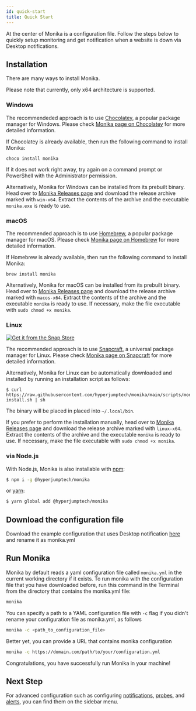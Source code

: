 ```yaml
---
id: quick-start
title: Quick Start
---
```


At the center of Monika is a configuration file. Follow the steps below to quickly setup monitoring and get notification when a website is down via Desktop notifications.

## Installation

There are many ways to install Monika.

Please note that currently, only x64 architecture is supported.

### Windows

The recommendeded approach is to use [Chocolatey](https://community.chocolatey.org/packages/monika), a popular package manager for Windows. Please check [Monika page on Chocolatey](https://community.chocolatey.org/packages/monika) for more detailed information.

If Chocolatey is already available, then run the following command to install Monika:

```
choco install monika
```

If it does not work right away, try again on a command prompt or PowerShell with the Administrator permission.

Alternatively, Monika for Windows can be installed from its prebuilt binary. Head over to [Monika Releases page](https://github.com/hyperjumptech/monika/releases) and download the release archive marked with `win-x64`. Extract the contents of the archive and the executable `monika.exe` is ready to use.

### macOS

The recommended approach is to use [Homebrew](https://brew.sh/), a popular package manager for macOS. Please check [Monika page on Homebrew](https://formulae.brew.sh/formula/monika) for more detailed information.

If Homebrew is already available, then run the following command to install Monika:

```
brew install monika
```

Alternatively, Monika for macOS can be installed from its prebuilt binary. Head over to [Monika Releases page](https://github.com/hyperjumptech/monika/releases) and download the release archive marked with `macos-x64`. Extract the contents of the archive and the executable `monika` is ready to use. If necessary, make the file executable with `sudo chmod +x monika`.

### Linux

[![Get it from the Snap Store](https://snapcraft.io/static/images/badges/en/snap-store-black.svg)](https://snapcraft.io/monika)

The recommended approach is to use [Snapcraft](https://snapcraft.io/), a universal package manager for Linux. Please check [Monika page on Snapcraft](https://snapcraft.io/monika) for more detailed information.

Alternatively, Monika for Linux can be automatically downloaded and installed by running an installation script as follows:

```
$ curl https://raw.githubusercontent.com/hyperjumptech/monika/main/scripts/monika-install.sh | sh
```

The binary will be placed in placed into `~/.local/bin`.

If you prefer to perform the installation manually, head over to [Monika Releases page](https://github.com/hyperjumptech/monika/releases) and download the release archive marked with `linux-x64`. Extract the contents of the archive and the executable `monika` is ready to use. If necessary, make the file executable with `sudo chmod +x monika`.

### via Node.js

With Node.js, Monika is also installable with [npm](https://npmjs.com):

```bash
$ npm i -g @hyperjumptech/monika
```

or [yarn](https://yarnpkg.com):

```bash
$ yarn global add @hyperjumptech/monika
```

## Download the configuration file

Download the example configuration that uses Desktop notification [here](https://raw.githubusercontent.com/hyperjumptech/monika/main/config_sample/config.desktop.example.yml) and rename it as monika.yml

## Run Monika

Monika by default reads a yaml configuration file called `monika.yml` in the current working directory if it exists. To run monika with the configuration file that you have downloaded before, run this command in the Terminal from the directory that contains the monika.yml file:

```bash
monika
```

You can specify a path to a YAML configuration file with `-c` flag if you didn't rename your configuration file as monika.yml, as follows

```bash
monika -c <path_to_configuration_file>
```

Better yet, you can provide a URL that contains monika configuration

```bash
monika -c https://domain.com/path/to/your/configuration.yml
```

Congratulations, you have successfully run Monika in your machine!

## Next Step

For advanced configuration such as configuring [notifications](https://monika.hyperjump.tech/guides/notifications), [probes](https://monika.hyperjump.tech/guides/probes), and [alerts](https://monika.hyperjump.tech/guides/alerts), you can find them on the sidebar menu.
